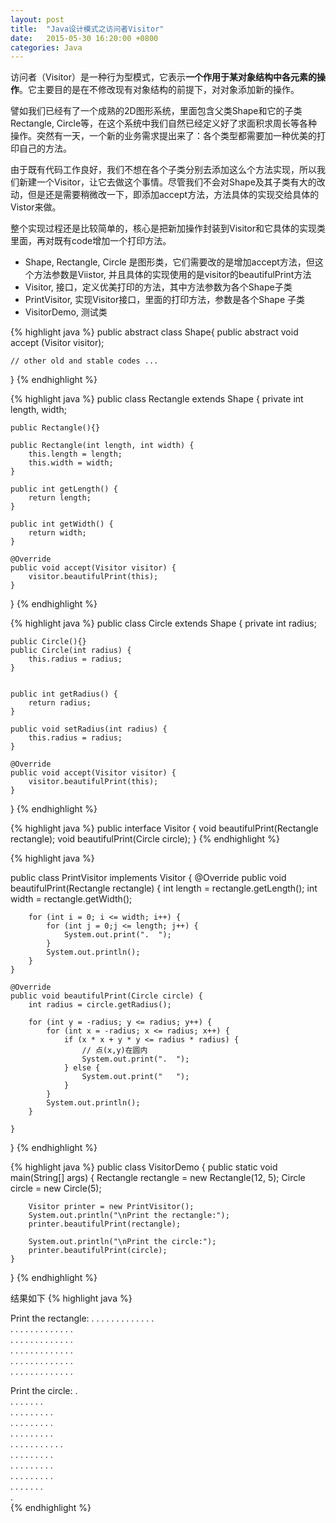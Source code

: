 ```yaml
---
layout: post
title:  "Java设计模式之访问者Visitor"
date:   2015-05-30 16:20:00 +0800
categories: Java
--- 
```


访问者（Visitor）是一种行为型模式，它表示**一个作用于某对象结构中各元素的操作**。它主要目的是在不修改现有对象结构的前提下，对对象添加新的操作。

譬如我们已经有了一个成熟的2D图形系统，里面包含父类Shape和它的子类Rectangle, Circle等，在这个系统中我们自然已经定义好了求面积求周长等各种操作。突然有一天，一个新的业务需求提出来了：各个类型都需要加一种优美的打印自己的方法。

由于既有代码工作良好，我们不想在各个子类分别去添加这么个方法实现，所以我们新建一个Visitor，让它去做这个事情。尽管我们不会对Shape及其子类有大的改动，但是还是需要稍微改一下，即添加accept方法，方法具体的实现交给具体的Vistor来做。

整个实现过程还是比较简单的，核心是把新加操作封装到Visitor和它具体的实现类里面，再对既有code增加一个打印方法。

* Shape, Rectangle, Circle 是图形类，它们需要改的是增加accept方法，但这个方法参数是Viistor, 并且具体的实现使用的是visitor的beautifulPrint方法
* Visitor, 接口，定义优美打印的方法，其中方法参数为各个Shape子类
* PrintVisitor, 实现Visitor接口，里面的打印方法，参数是各个Shape 子类
* VisitorDemo, 测试类

{% highlight java %}
public abstract class Shape{
    public abstract void accept (Visitor visitor);

    // other old and stable codes ...
}
{% endhighlight %}

{% highlight java %}
public class Rectangle extends Shape {
    private int length, width;

    public Rectangle(){}

    public Rectangle(int length, int width) {
        this.length = length;
        this.width = width;
    }

    public int getLength() {
        return length;
    }
 
    public int getWidth() {
        return width;
    }

    @Override
    public void accept(Visitor visitor) {
        visitor.beautifulPrint(this);
    }
}
{% endhighlight %} 

{% highlight java %}
public class Circle extends Shape {
    private int radius;

    public Circle(){}
    public Circle(int radius) {
        this.radius = radius;
    }


    public int getRadius() {
        return radius;
    }

    public void setRadius(int radius) {
        this.radius = radius;
    }

    @Override
    public void accept(Visitor visitor) {
        visitor.beautifulPrint(this);
    }
}
{% endhighlight %} 

{% highlight java %}
public interface Visitor {
    void beautifulPrint(Rectangle rectangle);
    void beautifulPrint(Circle circle);
}
{% endhighlight %} 

{% highlight java %}

public class PrintVisitor implements Visitor {
    @Override
    public void beautifulPrint(Rectangle rectangle) {
        int length = rectangle.getLength();
        int width = rectangle.getWidth();

        for (int i = 0; i <= width; i++) {
            for (int j = 0;j <= length; j++) {
                System.out.print(".  ");
            }
            System.out.println();
        }
    }

    @Override
    public void beautifulPrint(Circle circle) {
        int radius = circle.getRadius();

        for (int y = -radius; y <= radius; y++) {
            for (int x = -radius; x <= radius; x++) {
                if (x * x + y * y <= radius * radius) {
                    // 点(x,y)在圆内
                    System.out.print(".  ");
                } else {
                    System.out.print("   ");
                }
            }
            System.out.println();
        }

    }
}
{% endhighlight %} 

{% highlight java %}
public class VisitorDemo {
    public static void main(String[] args) {
        Rectangle rectangle = new Rectangle(12, 5);
        Circle circle = new Circle(5);

        Visitor printer = new PrintVisitor();
        System.out.println("\nPrint the rectangle:");
        printer.beautifulPrint(rectangle);

        System.out.println("\nPrint the circle:");
        printer.beautifulPrint(circle);
    }
}
{% endhighlight %} 
 
 
结果如下
{% highlight java %}

Print the rectangle:
.  .  .  .  .  .  .  .  .  .  .  .  .  
.  .  .  .  .  .  .  .  .  .  .  .  .  
.  .  .  .  .  .  .  .  .  .  .  .  .  
.  .  .  .  .  .  .  .  .  .  .  .  .  
.  .  .  .  .  .  .  .  .  .  .  .  .  
.  .  .  .  .  .  .  .  .  .  .  .  .  

Print the circle:
               .                 
      .  .  .  .  .  .  .        
   .  .  .  .  .  .  .  .  .     
   .  .  .  .  .  .  .  .  .     
   .  .  .  .  .  .  .  .  .     
.  .  .  .  .  .  .  .  .  .  .  
   .  .  .  .  .  .  .  .  .     
   .  .  .  .  .  .  .  .  .     
   .  .  .  .  .  .  .  .  .     
      .  .  .  .  .  .  .        
               .                 
{% endhighlight %} 
